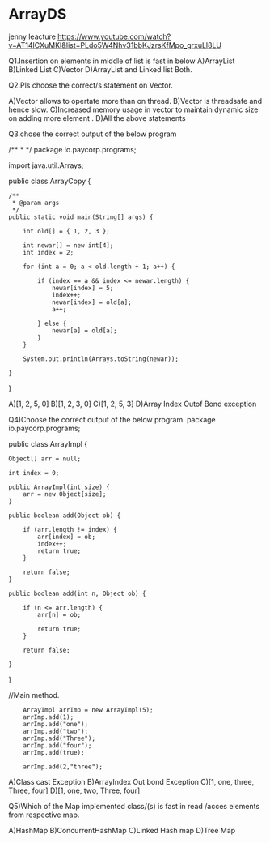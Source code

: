 # ArrayDS
jenny leacture
https://www.youtube.com/watch?v=AT14lCXuMKI&list=PLdo5W4Nhv31bbKJzrsKfMpo_grxuLl8LU


Q1.Insertion on elements in middle of list is fast in below
 A)ArrayList
 B)Linked List
 C)Vector
 D)ArrayList and Linked list Both.
 
Q2.Pls choose the correct/s statement on Vector.

A)Vector allows  to opertate  more than on thread.
B)Vector is threadsafe and hence slow.
C)Increased memory usage in vector to maintain dynamic size on adding more element .
D)All the above statements

Q3.chose the correct  output of the below program 
 
 /**
 * 
 */
package io.paycorp.programs;

import java.util.Arrays;

public class ArrayCopy {

	/**
	 * @param args
	 */
	public static void main(String[] args) {

		int old[] = { 1, 2, 3 };

		int newar[] = new int[4];
		int index = 2;

		for (int a = 0; a < old.length + 1; a++) {

			if (index == a && index <= newar.length) {
				newar[index] = 5;
				index++;
				newar[index] = old[a];
				a++;

			} else {
				newar[a] = old[a];
			}
		}

		System.out.println(Arrays.toString(newar));

	}

}


A)[1, 2, 5, 0]
B)[1, 2, 3, 0]
C)[1, 2, 5, 3]
D)Array Index Outof Bond exception


Q4)Choose the correct output of the below program.
package io.paycorp.programs;

public class ArrayImpl {

	Object[] arr = null;

	int index = 0;

	public ArrayImpl(int size) {
		arr = new Object[size];
	}

	public boolean add(Object ob) {

		if (arr.length != index) {
			arr[index] = ob;
			index++;
			return true;
		}

		return false;
	}

	public boolean add(int n, Object ob) {

		if (n <= arr.length) {
			arr[n] = ob;

			return true;
		}

		return false;

	}

}

//Main method.

		ArrayImpl arrImp = new ArrayImpl(5);
		arrImp.add(1);
		arrImp.add("one");
		arrImp.add("two");
		arrImp.add("Three");
		arrImp.add("four");
		arrImp.add(true);

		arrImp.add(2,"three");


A)Class cast Exception
B)ArrayIndex Out bond Exception
C)[1, one, three, Three, four]
D)[1, one, two, Three, four]

Q5)Which of the Map implemented class/(s) is fast in read /acces elements from  respective map.

A)HashMap
B)ConcurrentHashMap
C)Linked Hash map
D)Tree Map
